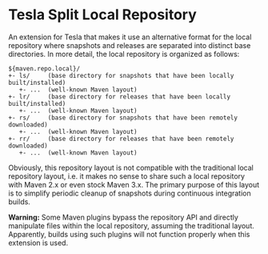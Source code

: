 Tesla Split Local Repository
============================

An extension for Tesla that makes it use an alternative format for the local repository where snapshots and releases
are separated into distinct base directories. In more detail, the local repository is organized as follows:

    ${maven.repo.local}/
    +- ls/     (base directory for snapshots that have been locally built/installed)
       +- ...  (well-known Maven layout)
    +- lr/     (base directory for releases that have been locally built/installed)
       +- ...  (well-known Maven layout)
    +- rs/     (base directory for snapshots that have been remotely downloaded)
       +- ...  (well-known Maven layout)
    +- rr/     (base directory for releases that have been remotely downloaded)
       +- ...  (well-known Maven layout)

Obviously, this repository layout is not compatible with the traditional local repository layout, i.e. it makes no sense
to share such a local repository with Maven 2.x or even stock Maven 3.x. The primary purpose of this layout is to
simplify periodic cleanup of snapshots during continuous integration builds.

**Warning:** Some Maven plugins bypass the repository API and directly manipulate files within the local repository,
assuming the traditional layout. Apparently, builds using such plugins will not function properly when this extension
is used.
